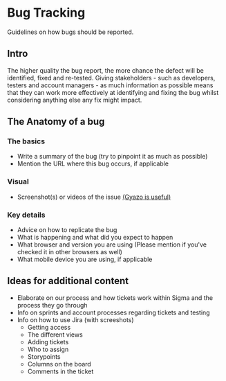# Bug Tracking

Guidelines on how bugs should be reported.

## Intro

The higher quality the bug report, the more chance the defect will be identified, fixed and re-tested.
Giving stakeholders - such as developers, testers and account managers - as much information as possible means that they can work more effectively at identifying and fixing the bug whilst considering anything else any fix might impact.

## The Anatomy of a bug

### The basics
- Write a summary of the bug (try to pinpoint it as much as possible)
- Mention the URL where this bug occurs, if applicable

### Visual
- Screenshot(s) or videos of the issue [(Gyazo is useful)](https://gyazo.com/)

### Key details
- Advice on how to replicate the bug
- What is happening and what did you expect to happen
- What browser and version you are using (Please mention if you've checked it in other browsers as well)
- What mobile device you are using, if applicable

## Ideas for additional content

- Elaborate on our process and how tickets work within Sigma and the process they go through
- Info on sprints and account processes regarding tickets and testing
- Info on how to use Jira (with screeshots)
    - Getting access
    - The different views
    - Adding tickets
    - Who to assign
    - Storypoints
    - Columns on the board
    - Comments in the ticket